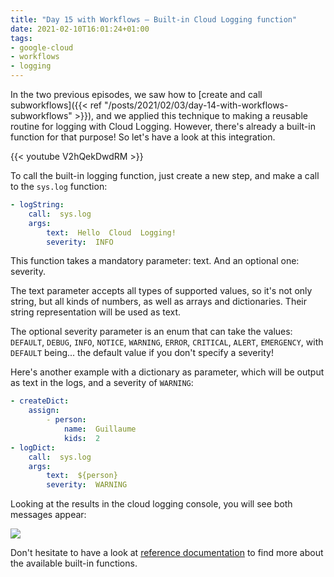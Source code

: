 ```yaml
---
title: "Day 15 with Workflows — Built-in Cloud Logging function"
date: 2021-02-10T16:01:24+01:00
tags:
- google-cloud
- workflows
- logging
---
```


In the two previous episodes, we saw how to 
[create and call subworkflows]({{< ref "/posts/2021/02/03/day-14-with-workflows-subworkflows" >}}), 
and we applied this technique to making a reusable routine for logging with Cloud Logging. 
However, there's already a built-in function for that purpose! So let's have a look at this integration.

{{< youtube V2hQekDwdRM >}}

To call the built-in logging function, just create a new step, and make a call to the `sys.log` function:

```yaml
- logString:
    call:  sys.log
    args:
        text:  Hello  Cloud  Logging!
        severity:  INFO
```

This function takes a mandatory parameter: text. And an optional one: severity.

The text parameter accepts all types of supported values, so it's not only string, 
but all kinds of numbers, as well as arrays and dictionaries. 
Their string representation will be used as text.

The optional severity parameter is an enum that can take the values: 
`DEFAULT`, `DEBUG`, `INFO`, `NOTICE`, `WARNING`, `ERROR`, `CRITICAL`, `ALERT`, `EMERGENCY`, 
with `DEFAULT` being... the default value if you don't specify a severity!

Here's another example with a dictionary as parameter, which will be output as text in the logs, and a severity of `WARNING`:

```yaml
- createDict:
    assign:
        - person:
            name:  Guillaume
            kids:  2
- logDict:
    call:  sys.log
    args:
        text:  ${person}
        severity:  WARNING
```

Looking at the results in the cloud logging console, you will see both messages appear:

![](/img/workflows-days/w15-builtin-log.png)

Don't hesitate to have a look at [reference documentation](https://cloud.google.com/workflows/docs/reference/stdlib/sys/log) 
to find more about the available built-in functions.